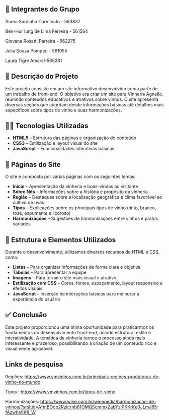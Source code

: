 ## 👤 Integrantes do Grupo

Áurea Sardinha Carminato - 563837

Ben-Hur Iung de Lima Ferreira - 561564

Giovana Rosatti Parreira - 562275

Julia Souza Pompeu - 561955

Laura Tigre Amaral-565281

## 📌 Descrição do Projeto

Este projeto consiste em um site informativo desenvolvido como parte de um trabalho de front-end. O objetivo era criar um site para Vinheria Agnello, reunindo conteúdos educativos e atrativos sobre vinhos. O site apresenta diversas seções que abordam desde informações básicas até detalhes mais específicos sobre tipos de vinho e suas harmonizações.

## 🧑‍💻 Tecnologias Utilizadas

- **HTML5** – Estrutura das páginas e organização do conteúdo
- **CSS3** – Estilização e layout visual do site
- **JavaScript** – Funcionalidades interativas básicas

## 📄 Páginas do Site

O site é composto por várias páginas com os seguintes temas:

- **Início** – Apresentação da vinheria e boas-vindas ao visitante
- **Sobre Nós** – Informações sobre a história e propósito da vinheria
- **Região** – Destaques sobre a localização geográfica e clima favorável ao cultivo de uvas
- **Tipos** – Explicações sobre os principais tipos de vinho (tinto, branco, rosé, espumante e licoroso)
- **Harmonizações** – Sugestões de harmonizações entre vinhos e pratos variados

## 🧱 Estrutura e Elementos Utilizados

Durante o desenvolvimento, utilizamos diversos recursos do HTML e CSS, como:

- **Listas** – Para organizar informações de forma clara e objetiva
- **Tabelas** – Para apresentar a equipe
- **Imagens** – Para tornar o site mais visual e atrativo
- **Estilização com CSS** – Cores, fontes, espaçamento, layout responsivo e efeitos visuais
- **JavaScript** – Inserção de interações básicas para melhorar a experiência do usuário

## ✅ Conclusão

Este projeto proporcionou uma ótima oportunidade para praticarmos os fundamentos do desenvolvimento front-end, unindo estrutura, estilo e interatividade. A temática da vinheria tornou o processo ainda mais interessante e prazeroso, possibilitando a criação de um conteúdo rico e visualmente agradável.

## Links de pesquisa

Regiões: https://www.vmvinhos.com.br/principais-regioes-produtoras-de-vinho-no-mundo

Tipos : https://www.vmvinhos.com.br/tipos-de-vinho

Harmonizações: https://www.wine.com.br/winepedia/harmonizacao-de-vinhos/?srsltid=AfmBOop2RzIcrnb61OMQScmmxZabYziPKKrKe0JLmJ65-fAzwheYK8_W
